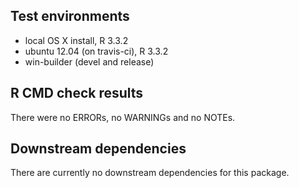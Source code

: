 ## Test environments
* local OS X install, R 3.3.2
* ubuntu 12.04 (on travis-ci), R 3.3.2
* win-builder (devel and release)

## R CMD check results
There were no ERRORs, no WARNINGs and no NOTEs.

## Downstream dependencies
There are currently no downstream dependencies for this package.
